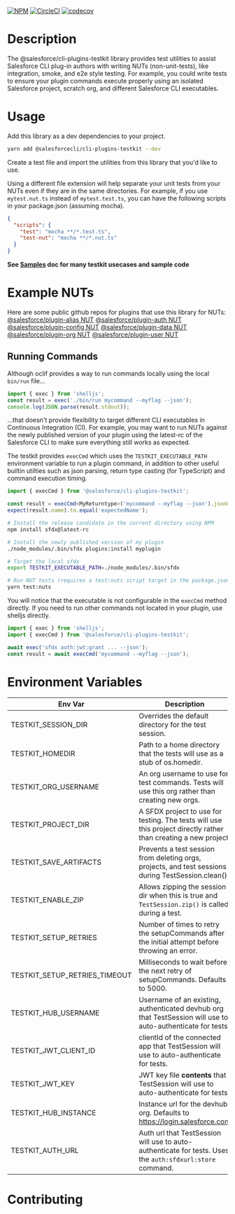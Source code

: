 [![NPM](https://img.shields.io/npm/v/@salesforce/cli-plugins-testkit.svg)](https://www.npmjs.com/package/@salesforce/cli-plugins-testkit)
[![CircleCI](https://circleci.com/gh/salesforcecli/cli-plugins-testkit.svg?style=svg&circle-token=2377ca31221869e9d13448313620486da80e595f)](https://circleci.com/gh/salesforcecli/cli-plugins-testkit)
[![codecov](https://codecov.io/gh/salesforcecli/cli-plugins-testkit/branch/main/graph/badge.svg)](https://codecov.io/gh/salesforcecli/cli-plugins-testkit)

# Description

The @salesforce/cli-plugins-testkit library provides test utilities to assist Salesforce CLI plug-in authors with writing NUTs (non-unit-tests), like integration, smoke, and e2e style testing. For example, you could write tests to ensure your plugin commands execute properly using an isolated Salesforce project, scratch org, and different Salesforce CLI executables.

# Usage

Add this library as a dev dependencies to your project.

```bash
yarn add @salesforcecli/cli-plugins-testkit --dev
```

Create a test file and import the utilities from this library that you'd like to use.

Using a different file extension will help separate your unit tests from your NUTs even if they are in the same directories. For example, if you use `mytest.nut.ts` instead of `mytest.test.ts`, you can have the following scripts in your package.json (assuming mocha).

```json
{
  "scripts": {
    "test": "mocha **/*.test.ts",
    "test-nut": "mocha **/*.nut.ts"
  }
}
```

**See [Samples](./SAMPLES.md) doc for many testkit usecases and sample code**

# Example NUTs

Here are some public github repos for plugins that use this library for NUTs:
[@salesforce/plugin-alias NUT](https://github.com/salesforcecli/plugin-alias/blob/main/test/commands/alias/set.nut.ts)
[@salesforce/plugin-auth NUT](https://github.com/salesforcecli/plugin-auth/blob/main/test/commands/auth/list.nut.ts)
[@salesforce/plugin-config NUT](https://github.com/salesforcecli/plugin-config/blob/main/test/commands/config/list.nut.ts)
[@salesforce/plugin-data NUT](https://github.com/salesforcecli/data/blob/main/packages/plugin-data/test/commands/force/data/tree/dataTree.nut.ts)
[@salesforce/plugin-org NUT](https://github.com/salesforcecli/plugin-org/blob/main/test/nut/commands/force/org/org.nut.ts)
[@salesforce/plugin-user NUT](https://github.com/salesforcecli/plugin-user/blob/main/test/allCommands.nut.ts)

## Running Commands

Although oclif provides a way to run commands locally using the local `bin/run` file...

```typescript
import { exec } from 'shelljs';
const result = exec('./bin/run mycommand --myflag --json');
console.log(JSON.parse(result.stdout));
```

...that doesn't provide flexibility to target different CLI executables in Continuous Integration (CI). For example, you may want to run NUTs against the newly published version of your plugin using the latest-rc of the Salesforce CLI to make sure everything still works as expected.

The testkit provides `execCmd` which uses the `TESTKIT_EXECUTABLE_PATH` environment variable to run a plugin command, in addition to other useful builtin utilties such as json parsing, return type casting (for TypeScript) and command execution timing.

```typescript
import { execCmd } from '@salesforce/cli-plugins-testkit';

const result = execCmd<MyReturntype>('mycommand --myflag --json').jsonOutput;
expect(result.name).to.equal('expectedName');
```

```bash
# Install the release candidate in the current directory using NPM
npm install sfdx@latest-rc

# Install the newly published version of my plugin
./node_modules/.bin/sfdx plugins:install myplugin

# Target the local sfdx
export TESTKIT_EXECUTABLE_PATH=./node_modules/.bin/sfdx

# Run NUT tests (requires a test:nuts script target in the package.json)
yarn test:nuts
```

You will notice that the executable is not configurable in the `execCmd` method directly. If you need to run other commands not located in your plugin, use shelljs directly.

```typescript
import { exec } from 'shelljs';
import { execCmd } from '@salesforce/cli-plugins-testkit';

await exec('sfdx auth:jwt:grant ... --json');
const result = await execCmd('mycommand --myflag --json');
```

# Environment Variables

| Env Var                       | Description                                                                                                     |
| ----------------------------- | --------------------------------------------------------------------------------------------------------------- |
| TESTKIT_SESSION_DIR           | Overrides the default directory for the test session.                                                           |
| TESTKIT_HOMEDIR               | Path to a home directory that the tests will use as a stub of os.homedir.                                       |
| TESTKIT_ORG_USERNAME          | An org username to use for test commands. Tests will use this org rather than creating new orgs.                |
| TESTKIT_PROJECT_DIR           | A SFDX project to use for testing. The tests will use this project directly rather than creating a new project. |
| TESTKIT_SAVE_ARTIFACTS        | Prevents a test session from deleting orgs, projects, and test sessions during TestSession.clean().             |
| TESTKIT_ENABLE_ZIP            | Allows zipping the session dir when this is true and `TestSession.zip()` is called during a test.               |
| TESTKIT_SETUP_RETRIES         | Number of times to retry the setupCommands after the initial attempt before throwing an error.                  |
| TESTKIT_SETUP_RETRIES_TIMEOUT | Milliseconds to wait before the next retry of setupCommands. Defaults to 5000.                                  |
| TESTKIT_HUB_USERNAME          | Username of an existing, authenticated devhub org that TestSession will use to auto-authenticate for tests.     |
| TESTKIT_JWT_CLIENT_ID         | clientId of the connected app that TestSession will use to auto-authenticate for tests.                         |
| TESTKIT_JWT_KEY               | JWT key file **contents** that TestSession will use to auto-authenticate for tests.                             |
| TESTKIT_HUB_INSTANCE          | Instance url for the devhub org. Defaults to https://login.salesforce.com                                       |
| TESTKIT_AUTH_URL              | Auth url that TestSession will use to auto-authenticate for tests. Uses the `auth:sfdxurl:store` command.       |

# Contributing

